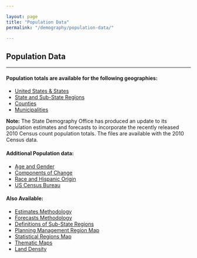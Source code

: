 ```yaml
---

layout: page
title: "Population Data"
permalink: "/demography/population-data/"

---
```



## Population Data

- - -

#### Population totals are available for the following geographies:

- [United States & States](/demography/population-totals-us-states/)
- [State and Sub-State Regions](/demography/population-totals-colorado-substate/)
- [Counties](/demography/population-totals/counties/)
- [Municipalities](/demography/population/totals/counties/)

**Note:** The State Demography Office has produced an update to its population estimates and forecasts to incorporate the recently released 2010 Census count population totals. The files are available with the 2010 Census data.

#### Additional Population data:

- [Age and Gender](/demography/age-gender-population-data/)
- [Components of Change](/demography/components-of-change/)
- [Race and Hispanic Origin](/demography/race-hispanic-origin/)
- [US Census Bureau](http://www.census.gov/)

#### Also Available:

- [Estimates Methodology](https://drive.google.com/open?id=0B-vz6H4k4SESNm5hb1NmQWZWdlU&authuser=0)
- [Forecasts Methodology](https://drive.google.com/open?id=0B2oqdPZKJqK7RU92Z1RSVnJERXc)
- [Definitions of Sub-State Regions](https://drive.google.com/open?id=0B2oqdPZKJqK7RU92Z1RSVnJERXc)
- [Planning Management Region Map](https://drive.google.com/open?id=0B2oqdPZKJqK7VjNuRWdiYnRhbnM)
- [Statistical Regions Map](https://drive.google.com/open?id=0B2oqdPZKJqK7VjNuRWdiYnRhbnM)
- [Thematic Maps](/demography/thematic-maps/)
- [Land Density](https://drive.google.com/open?id=0B6P5TF4k2v8qeTFXSmxJc1phNW8)